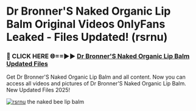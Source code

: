 # Dr Bronner'S Naked Organic Lip Balm Original Videos 0nlyFans Leaked - Files Updated! (rsrnu)

<h3>🔴 CLICK HERE 🌐==►► <a href="https://tinyurl.com/up5wt9bj" rel="nofollow">Dr Bronner'S Naked Organic Lip Balm Updated Files</a></h3>

Get Dr Bronner'S Naked Organic Lip Balm and all content. Now you can access all videos and pictures of Dr Bronner'S Naked Organic Lip Balm. New Updated Files 2025!

[![rsrnu](https://i.imgur.com/ABiUzMV.gif)](https://tinyurl.com/up5wt9bj)
the naked bee lip balm